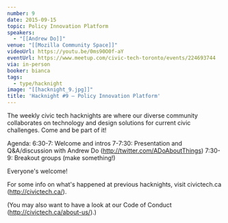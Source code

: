 ```yaml
---
number: 9
date: 2015-09-15
topic: Policy Innovation Platform
speakers:
  - "[[Andrew Do]]"
venue: "[[Mozilla Community Space]]"
videoUrl: https://youtu.be/0ms90O0f-aY
eventUrl: https://www.meetup.com/civic-tech-toronto/events/224693744
via: in-person
booker: bianca
tags:
  - type/hacknight
image: "[[hacknight_9.jpg]]"
title: 'Hacknight #9 – Policy Innovation Platform'
---
```


The weekly civic tech hacknights are where our diverse community collaborates on technology and design solutions for current civic challenges. Come and be part of it!

Agenda:
6:30-7: Welcome and intros
7-7:30: Presentation and Q&A/discussion with Andrew Do (http://twitter.com/ADoAboutThings)
7:30-9: Breakout groups (make something!)

Everyone's welcome!

For some info on what's happened at previous hacknights, visit civictech.ca (http://civictech.ca/).

(You may also want to have a look at our Code of Conduct (http://civictech.ca/about-us/).)